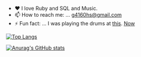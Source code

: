 - ♥ I love Ruby and SQL and Music.
- 📫 How to reach me: ... [g4160hs@gmail.com](mailto:g4160hs@gmail.com)
- ⚡ Fun fact: ... I was playing the drums at [this](https://www.youtube.com/watch?v=DUdJDSBQzBw). [Now](https://www.youtube.com/watch?v=2piA1RRuv_g)

[![Top Langs](https://github-readme-stats.vercel.app/api/top-langs/?username=tashirosota&count_private=true&theme=solarized-light)](https://github.com/anuraghazra/github-readme-stats)


[![Anurag's GitHub stats](https://github-readme-stats.vercel.app/api?username=tashirosota&count_private=true&show_icons=true&theme=solarized-light)](https://github.com/anuraghazra/github-readme-stats)

